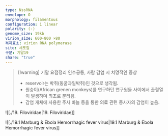 ```yaml
---
type: NssRNA
envelope: O
morphology: filamentous
configuration: 1 linear
polarity: (-)
genome_size: 19kb
virion_size: 600-800 ×80
복제효소: virion RNA polymerase
site: 세포질
구분: 기말19
share: "true"
---
```

>[!warning] 기말 요점정리
>인수공통, 사람 감염 시 치명적인 증상
>- reservoir는 박쥐(동굴과일박쥐)인 것으로 생각됨.
>- 원숭이(African grenen monkeys)를 연구하던 연구원들 사이에서 출혈열이 발생하며 최초로 분리됨.
>- 감염 개체에 사용한 주사 바늘 등을 통한 의료 관련 종사자의 감염이 높음.

![[./19. Filoviridae|19. Filoviridae]]

![[./19.1 Marburg & Ebola Hemorrhagic fever virus|19.1 Marburg & Ebola Hemorrhagic fever virus]]
